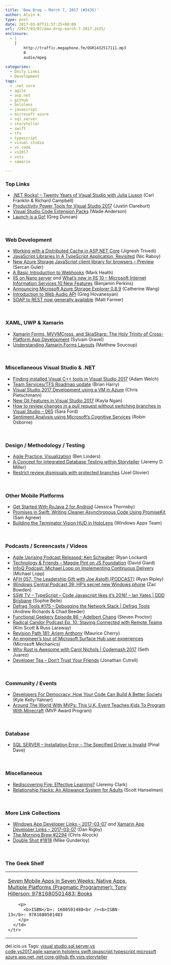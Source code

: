```yaml
---
title: 'Dew Drop – March 7, 2017 (#2435)'
author: Alvin A.
type: post
date: 2017-03-07T11:57:25+00:00
url: /2017/03/07/dew-drop-march-7-2017-2435/
enclosure:
  - |
    |
        http://traffic.megaphone.fm/OGR1432517111.mp3
        0
        audio/mpeg
        
categories:
  - Daily Links
  - Development
tags:
  - .net core
  - agile
  - asp.net
  - github
  - hololens
  - javascript
  - microsoft azure
  - sql server
  - storyteller
  - swift
  - tfs
  - typescript
  - visual studio
  - vs code
  - vs2017
  - vsts
  - xamarin

---
```

### <a name="top"></a>Top Links

  * <a href="http://www.dotnetrocks.com/default.aspx?ShowNum=1421" target="_blank">.NET Rocks! &#8211; Twenty Years of Visual Studio with Julia Liuson</a> (Carl Franklin & Richard Campbell)
  * <a href="https://blogs.msdn.microsoft.com/visualstudio/2017/03/06/productivity-power-tools-for-visual-studio-2017/" target="_blank">Productivity Power Tools for Visual Studio 2017</a> (Justin Clareburt)
  * <a href="http://code.visualstudio.com/blogs/2017/03/07/extension-pack-roundup" target="_blank">Visual Studio Code Extension Packs</a> (Wade Anderson)
  * <a href="https://channel9.msdn.com/coding4fun/blog/Launch-is-a-Go?WT.mc_id=DX_MVP4025064" target="_blank">Launch is a Go!</a> (Greg Duncan)

&nbsp;

### <a name="web"></a>Web Development

  * <a href="http://www.c-sharpcorner.com/article/working-with-a-distributed-cache-in-asp-net-core/" target="_blank">Working with a Distributed Cache in ASP.NET Core</a> (Jignesh Trivedi)
  * <a href="https://www.thepolyglotdeveloper.com/2017/03/javascript-libraries-in-a-typescript-application-revisited/" target="_blank">JavaScript Libraries In A TypeScript Application, Revisited</a> (Nic Raboy)
  * <a href="https://azure.microsoft.com/blog/new-azure-storage-javascript-client-library-for-browsers-preview/" target="_blank">New Azure Storage JavaScript client library for browsers &#8211; Preview</a> (Sercan Guler)
  * <a href="http://markheath.net/post/basic-introduction-webhooks" target="_blank">A Basic Introduction to Webhooks</a> (Mark Heath)
  * <a href="https://blogs.msdn.microsoft.com/benjaminperkins/2017/03/06/iis-on-nano-server/" target="_blank">IIS on Nano server</a> _and_ <a href="https://blogs.msdn.microsoft.com/benjaminperkins/2017/03/06/whats-new-in-iis-10/" target="_blank">What’s new in IIS 10 – Microsoft Internet Information Services 10 New Features</a> (Benjamin Perkins)
  * <a href="https://azure.microsoft.com/blog/azurese089/" target="_blank">Announcing Microsoft Azure Storage Explorer 0.8.9</a> (Catherine Wang)
  * <a href="https://css-tricks.com/introduction-web-audio-api/" target="_blank">Introduction to Web Audio API</a> (Greg Hovanesyan)
  * <a href="https://blogs.msdn.microsoft.com/apimanagement/2017/03/06/soap-to-rest-now-generally-available/" target="_blank">SOAP to REST now generally available</a> (Matt Farmer)

&nbsp;

### <a name="silverlight"></a>XAML, UWP & Xamarin

  * <a href="https://www.toptal.com/mobile/xamarin-mvvmcross-skiasharp-cross-platform" target="_blank">Xamarin Forms, MVVMCross, and SkiaSharp: The Holy Trinity of Cross-Platform App Development</a> (Sylvain Gravel)
  * <a href="http://developer.telerik.com/topics/mobile-development/understanding-xamarin-forms-layouts/" target="_blank">Understanding Xamarin.Forms Layouts</a> (Matthew Soucoup)

&nbsp;

### <a name="dotnet"></a>Miscellaneous Visual Studio & .NET

  * <a href="https://blogs.msdn.microsoft.com/vcblog/2017/03/06/finding-the-visual-c-compiler-tools-in-visual-studio-2017/" target="_blank">Finding installed Visual C++ tools in Visual Studio 2017</a> (Adam Welch)
  * <a href="https://blogs.msdn.microsoft.com/bharry/2017/03/06/team-servicestfs-roadmap-update/" target="_blank">Team Services/TFS Roadmap update</a> (Brian Harry)
  * <a href="https://buildazure.com/2017/03/07/visual-studio-2017-development-using-a-vm-in-azure/" target="_blank">Visual Studio 2017 Development using a VM in Azure</a> (Chris Pietschmann)
  * <a href="https://blogs.msdn.microsoft.com/visualstudioalm/2017/03/06/new-git-features-in-visual-studio-2017/" target="_blank">New Git Features in Visual Studio 2017</a> (Kayla Ngan)
  * <a href="https://saraford.net/2017/03/06/how-to-review-changes-in-a-pull-request-without-switching-branches-in-visual-studio-065/" target="_blank">How to review changes in a pull request without switching branches in Visual Studio – 065</a> (Sara Ford)
  * <a href="https://www.robinosborne.co.uk/2017/03/07/sentiment-analysis-using-microsofts-cognitive-services/" target="_blank">Sentiment Analysis using Microsoft’s Cognitive Services</a> (Robin Osborne)

&nbsp;

### <a name="design"></a>Design / Methodology / Testing

  * <a href="https://www.benlinders.com/2017/agile-practice-visualization/" target="_blank">Agile Practice: Visualization</a> (Ben Linders)
  * <a href="https://jeremydmiller.com/2017/03/06/a-concept-for-integrated-database-testing-within-storyteller/" target="_blank">A Concept for Integrated Database Testing within Storyteller</a> (Jeremy D. Miller)
  * <a href="https://github.com/blog/2330-restrict-review-dismissals-with-protected-branches" target="_blank">Restrict review dismissals with protected branches</a> (Joel Glovier)

&nbsp;

### <a name="mobile"></a>Other Mobile Platforms

  * <a href="https://code.tutsplus.com/tutorials/getting-started-with-rxjava-20-for-android--cms-28345" target="_blank">Get Started With RxJava 2 for Android</a> (Jessica Thornsby)
  * <a href="https://twilioinc.wpengine.com/2017/03/promises-in-swift-writing-cleaner-asynchronous-code-using-promisekit.html" target="_blank">Promises in Swift: Writing Cleaner Asynchronous Code Using PromiseKit</a> (Sam Agnew)
  * <a href="http://blogs.windows.com/buildingapps/2017/03/06/building-terminator-vision-hud-hololens/?WT.mc_id=DX_MVP4025064" target="_blank">Building the Terminator Vision HUD in HoloLens</a> (Windows Apps Team)

&nbsp;

### <a name="podcasts"></a>Podcasts / Screencasts / Videos

  * <a href="http://coalition.agileuprising.com/t/podcast-released-ken-schwaber/704" target="_blank">Agile Uprising Podcast Released: Ken Schwaber</a> (Ryan Lockard)
  * <a href="http://DavidGiard.com/2017/03/06/MaggiePintOnJSFoundation.aspx" target="_blank">Technology & Friends &#8211; Maggie Pint on JS Foundation</a> (David Giard)
  * <a href="http://www.infoq.com/podcasts/michael-lopp-implementing-continuous-delivery?utm_campaign=infoq_content&utm_source=infoq&utm_medium=feed&utm_term=global" target="_blank">InfoQ Podcast: Michael Lopp on Implementing Continuous Delivery</a> (Michael Lopp)
  * <a href="http://ryanripley.com/afh-057-the-leadership-gift-with-joe-astolfi-podcast/" target="_blank">AFH 057: The Leadership Gift with Joe Astolfi [PODCAST]</a> (Ryan Ripley)
  * <a href="http://feedproxy.google.com/~r/wmexperts/~3/ecO04fHOVNc/windows-central-podcast-39" target="_blank">Windows Central Podcast 39: HP&#8217;s secret new Windows phone</a> (Zac Bowden)
  * <a href="https://tv.ssw.com/6894/typescript-code-javascript-likes-its-2016-ian-yates-ddd-brisbane" target="_blank">SSW TV &#8211; TypeScript – Code Javascript likes it’s 2016! – Ian Yates | DDD Brisbane</a> (Sophie Belle)
  * <a href="https://channel9.msdn.com/Shows/Defrag-Tools/Defrag-Tools-175-Debugging-the-Network-Stack?WT.mc_id=DX_MVP4025064" target="_blank">Defrag Tools #175 &#8211; Debugging the Network Stack | Defrag Tools</a> (Andrew Richards & Chad Beeder)
  * <a href="https://www.functionalgeekery.com/episode-86-adelbert-chang/" target="_blank">Functional Geekery Episode 86 – Adelbert Chang</a> (Steven Proctor)
  * <a href="http://traffic.megaphone.fm/OGR1432517111.mp3" target="_blank">Radical Candor Podcast Ep. 10: Staying Connected with Remote Teams</a> (Kim Scott & Russ Laraway)
  * <a href="http://revisionpath.simplecast.fm/episodes/60739-181-ariem-anthony" target="_blank">Revision Path 181: Ariem Anthony</a> (Maurice Cherry)
  * <a href="http://www.youtube.com/watch?v=xkoP64jnlww" target="_blank">An engineer&#8217;s tour of Microsoft Surface Hub user experiences</a> (Microsoft Mechanics)
  * <a href="https://channel9.msdn.com/Events/Seth-on-the-Road/Codemash-2017/Why-Rust-is-Awesome-with-Carol-Nichols?WT.mc_id=DX_MVP4025064" target="_blank">Why Rust is Awesome with Carol Nichols | Codemash 2017</a> (Seth Juarez)
  * <a href="http://feedproxy.google.com/~r/DeveloperTea/~3/6H_OlkwaCVw/60790-don-t-trust-your-friends" target="_blank">Developer Tea &#8211; Don&#8217;t Trust Your Friends</a> (Jonathan Cutrell)

&nbsp;

### <a name="events"></a>Community / Events

  * <a href="https://twilioinc.wpengine.com/2017/03/developers-for-democracy-how-your-code-can-build-a-better-society.html" target="_blank">Developers For Democracy: How Your Code Can Build A Better Society</a> (Kyle Kelly-Yahner)
  * <a href="https://blogs.msdn.microsoft.com/mvpawardprogram/2017/03/06/azurecraft-event/" target="_blank">Around The World With MVPs: This U.K. Event Teaches Kids To Program With Minecraft</a> (MVP Award Program)

&nbsp;

### <a name="sql"></a>Database

  * <a href="https://blog.sqlauthority.com/2017/03/07/sql-server-installation-error-specified-driver-invalid/" target="_blank">SQL SERVER – Installation Error – The Specified Driver is Invalid</a> (Pinal Dave)

&nbsp;

### <a name="misc"></a>Miscellaneous

  * <a href="http://jeremybytes.blogspot.com/2017/03/rediscovering-fire-effective-learning.html" target="_blank">Rediscovering Fire: Effective Learning?</a> (Jeremy Clark)
  * <a href="http://feeds.hanselman.com/~/278063212/0/scotthanselman~Relationship-Hacks-An-Allowance-System-for-Adults.aspx" target="_blank">Relationship Hacks: An Allowance System for Adults</a> (Scott Hanselman)

&nbsp;

### <a name="links"></a>More Link Collections

  * <a href="http://windowsappdev.com/2017/03/windows-app-developer-links-2017-03-07/" target="_blank">Windows App Developer Links &#8211; 2017-03-07</a> _and_ <a href="http://allaboutxamarin.com/2017/03/xamarin-app-developer-links-2017-03-07/" target="_blank">Xamarin App Developer Links &#8211; 2017-03-07</a> (Dan Rigby)
  * <a href="http://feedproxy.google.com/~r/ReflectivePerspective/~3/ks0dzYtxmbI/" target="_blank">The Morning Brew #2294</a> (Chris Alcock)
  * <a href="http://afreshcup.com/home/2017/3/6/double-shot-1818.html" target="_blank">Double Shot #1818</a> (Mike Gunderloy)

&nbsp;

### <a name="shelf"></a>The Geek Shelf

<div id="scid:7dc1bd33-94bd-46fd-a20b-0131235bcd47:fafb3068-216e-437a-a2f2-d6a6feb15063" class="wlWriterEditableSmartContent" style="float: none; padding-bottom: 0px; padding-top: 0px; padding-left: 0px; margin: 0px; display: inline; padding-right: 0px">
  <table cellspacing="0" cellpadding="2" width="400" border="0" unselectable="on">
    <tr>
      <td valign="top" width="400">
        <p>
          <a title="Seven Mobile Apps in Seven Weeks: Native Apps, Multiple Platforms (Pragmatic Programmer): Tony Hillerson: 9781680501483: Books" href="http://www.amazon.com/exec/obidos/ASIN/1680501488/amavin-20">Seven Mobile Apps in Seven Weeks: Native Apps, Multiple Platforms (Pragmatic Programmer): Tony Hillerson: 9781680501483: Books</a>
        </p>
        
        <p>
          <b>ISBN</b>: 1680501488<br /><b>ISBN-13</b>: 9781680501483
        </p>
      </td>
    </tr>
  </table>
</div>

<div id="scid:77ECF5F8-D252-44F5-B4EB-D463C5396A79:d78b606c-cf54-4178-9cc0-97b1156e588b" class="wlWriterEditableSmartContent" style="float: none; padding-bottom: 0px; padding-top: 0px; padding-left: 0px; margin: 0px; display: inline; padding-right: 0px">
  del.icio.us Tags: <a href="http://del.icio.us/popular/visual+studio" rel="tag">visual studio</a>,<a href="http://del.icio.us/popular/sql+server" rel="tag">sql server</a>,<a href="http://del.icio.us/popular/vs+code" rel="tag">vs code</a>,<a href="http://del.icio.us/popular/vs2017" rel="tag">vs2017</a>,<a href="http://del.icio.us/popular/agile" rel="tag">agile</a>,<a href="http://del.icio.us/popular/xamarin" rel="tag">xamarin</a>,<a href="http://del.icio.us/popular/hololens" rel="tag">hololens</a>,<a href="http://del.icio.us/popular/swift" rel="tag">swift</a>,<a href="http://del.icio.us/popular/javascript" rel="tag">javascript</a>,<a href="http://del.icio.us/popular/typescript" rel="tag">typescript</a>,<a href="http://del.icio.us/popular/microsoft+azure" rel="tag">microsoft azure</a>,<a href="http://del.icio.us/popular/asp.net" rel="tag">asp.net</a>,<a href="http://del.icio.us/popular/.net+core" rel="tag">.net core</a>,<a href="http://del.icio.us/popular/github" rel="tag">github</a>,<a href="http://del.icio.us/popular/tfs" rel="tag">tfs</a>,<a href="http://del.icio.us/popular/vsts" rel="tag">vsts</a>,<a href="http://del.icio.us/popular/storyteller" rel="tag">storyteller</a>
</div>